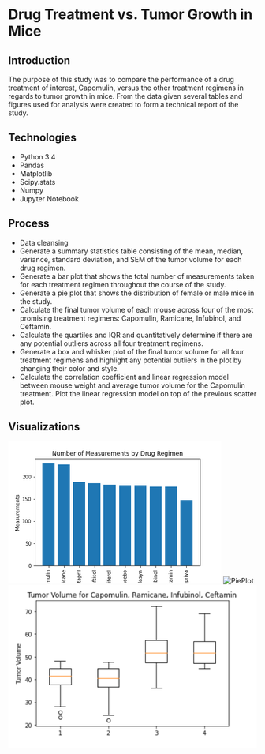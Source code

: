 # Drug Treatment vs. Tumor Growth in Mice

## Introduction

The purpose of this study was to compare the performance of a drug treatment of interest, Capomulin, versus the other treatment regimens in regards to tumor growth in mice. From the data given several tables and figures used for analysis were created to form a technical report of the study. 

## Technologies

* Python 3.4
* Pandas
* Matplotlib
* Scipy.stats
* Numpy
* Jupyter Notebook

## Process

* Data cleansing 
* Generate a summary statistics table consisting of the mean, median, variance, standard deviation, and SEM of the tumor volume for each drug regimen.
* Generate a bar plot that shows the total number of measurements taken for each treatment regimen throughout the course of the study.
* Generate a pie plot that shows the distribution of female or male mice in the study.
* Calculate the final tumor volume of each mouse across four of the most promising treatment regimens: Capomulin, Ramicane, Infubinol, and Ceftamin. 
* Calculate the quartiles and IQR and quantitatively determine if there are any potential outliers across all four treatment regimens.
* Generate a box and whisker plot of the final tumor volume for all four treatment regimens and highlight any potential outliers in the plot by changing their color and style.
* Calculate the correlation coefficient and linear regression model between mouse weight and average tumor volume for the Capomulin treatment. Plot the linear regression model on top of the previous scatter plot.

## Visualizations

![BarPlot](./visualizations/DrugRegime_bar.png)
![PiePlot](./visualizations/Male_v_Female-pie.png)
![BoxWhisker](./visualizations/TumorVolume_box.png)
